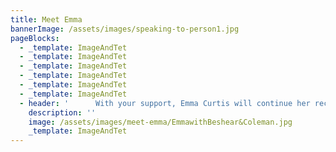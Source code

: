 ```yaml
---
title: Meet Emma
bannerImage: /assets/images/speaking-to-person1.jpg
pageBlocks:
  - _template: ImageAndTet
  - _template: ImageAndTet
  - _template: ImageAndTet
  - _template: ImageAndTet
  - _template: ImageAndTet
  - _template: ImageAndTet
  - header: '      With your support, Emma Curtis will continue her record of choosing people       over politics, community over division, and tangible good over empty       gestures as the next Councilmember for District 4.'
    description: ''
    image: /assets/images/meet-emma/EmmawithBeshear&Coleman.jpg
    _template: ImageAndTet
---
```


